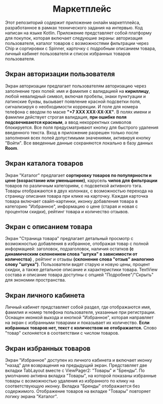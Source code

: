 <h1 align="center" id="title">Маркетплейс</h1>

<p id="description">
  Этот репозиторий содержит приложение онлайн маркетплейса, разработанное в рамках технического задания на интервью. Код написан на языке Kotlin. 
  Приложение представляет собой платформу для покупок, которая включает следуюшие экраны: авторизация пользователя, каталог товаров с возможностями фильтрации через Chip и 
  сортировки с Spinner, карточку с подробным описанием товара, личный кабинет пользователя и список избранных товаров пользователя.
</p>

<h2>Экран авторизации пользователя</h2>

<p id="description">

  Экран авторизации предлагает пользователям авторизацию через заполнение трех полей: имя и фамилия с валидацией на **кириллицу**, любой невалидный символ, включая пробелы, знаки пунктуации 
  и латинские буквы, вызывает появление красной подсветки поля, сигнализируя о необходимости коррекции. И поле для номера телефона с вводом по маске **"+7 ХХХ ХХХ-ХХ-ХХ"**. 
  В полях имени и фамилии действует строгая валидация, **при ошибке поля подсвечиваются красным**, а ввод некорректных символов блокируется. Все поля предусматривают кнопку для быстрого 
  удаления введенного текста. Вход в приложение разрешен только после заполнения всех полей допустимыми значениями, активируя кнопку "Войти". Все введенные данные сохраняются локально 
  в базу данных **Room**.

</p>

<h2>Экран каталога товаров</h2>

<p id="description">

  Экран "Каталог" предлагает **сортировку товаров по популярности и цене (возрастание или уменьшение)**, карусель **чипов для фильтрации** товаров по различным категориям, 
  с подсветкой активного тэга. Товары отображаются в двух колонках, с возможностью перехода на страницу описания товара при клике на карточку. Каждая карточка товара включает свайп-картинки,
  иконку добавления товара в категорию "Избранное", информацию о цене (старая и новая с процентом скидки), рейтинг товара и количество отзывов.
</p>

<h2>Экран с описанием товара</h2>

<p id="description">

  Экран "Страница товара" предлагает детальный просмотр с возможностью добавления в избранное, отображая товар с полной информацией: заголовок, подзаголовок, наличия остатков **(с динамическим 
  склонением слова "штука" в зависимости от количества)** , рейтинг и отзывы **(склонение слова "отзыв" аналогино слову "штука")**. Пользователи видят старую и новую цены, процент скидки, а также детальное описание и характеристики товара. TextView cостава и описание товара доступны с опцией "Подробнее"/"Скрыть" для экономии 
  пространства. 

</p>

<h2>Экран личного кабинета</h2>

<p id="description">

 Личный кабинет представляет собой раздел, где отображаются имя, фамилия и номер телефона пользователя, указанные при регистрации. Оснащен иконкой выхода и кнопкой "Избранное", которая 
 направляет на экран с избранными товарами и показывает их количество. **Если избранных товаров нет, текст с количеством не отображается.** Слово "товар" склоняется в соответствии с числом 
 товаров.

</p>

<h2>Экран избранных товаров</h2>

<p id="description">

 Экран "Избранное" доступен из личного кабинета и включает иконку "назад" для возвращения на предыдущий экран. Представляет две вкладки TabLayout вместе с ViewPager2: "Товары" и 
 "Бренды". По умолчанию активна вкладка "Товары", на которой показаны избранные товары с возможностью удаления из избранного по клику на соответствующую иконку. Вкладка "Бренды" отображается 
 без содержимого. Отображение товаров на вкладке "Товары" повторяет логику экрана "Каталог".

</p>




</p>
